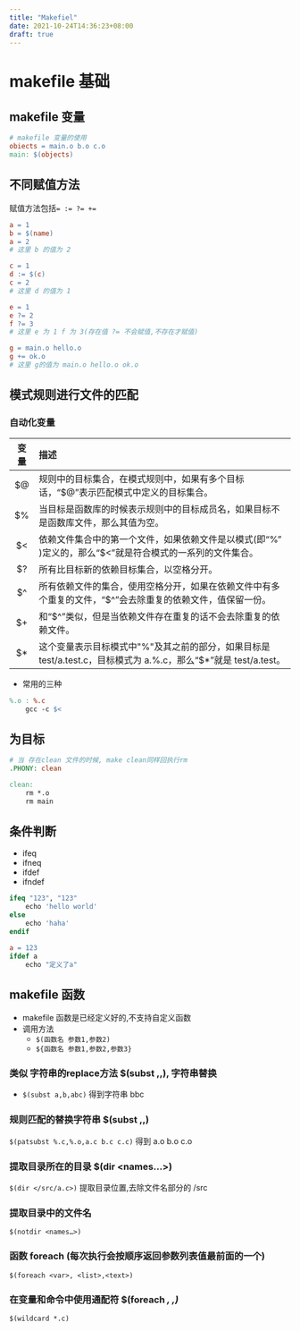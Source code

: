 ```yaml
---
title: "Makefiel"
date: 2021-10-24T14:36:23+08:00
draft: true
---
```


# makefile 基础

## makefile 变量
~~~makefile
# makefile 变量的使用
obiects = main.o b.o c.o
main: $(objects)
~~~

## 不同赋值方法
赋值方法包括`= := ?= +=`
~~~makefile
a = 1
b = $(name)
a = 2
# 这里 b 的值为 2

c = 1
d := $(c)
c = 2
# 这里 d 的值为 1

e = 1
e ?= 2
f ?= 3
# 这里 e 为 1 f 为 3(存在值 ?= 不会赋值,不存在才赋值)

g = main.o hello.o
g += ok.o
# 这里 g的值为 main.o hello.o ok.o
~~~
## 模式规则进行文件的匹配
### 自动化变量
|变量|描述|
|:-:|:-|
|$@|规则中的目标集合，在模式规则中，如果有多个目标话，“$@”表示匹配模式中定义的目标集合。|
|$%|当目标是函数库的时候表示规则中的目标成员名，如果目标不是函数库文件，那么其值为空。|
|$<|依赖文件集合中的第一个文件，如果依赖文件是以模式(即“%” )定义的，那么“$<”就是符合模式的一系列的文件集合。|
|$?| 所有比目标新的依赖目标集合，以空格分开。|
|$^|所有依赖文件的集合，使用空格分开，如果在依赖文件中有多个重复的文件，“$^”会去除重复的依赖文件，值保留一份。|
|$+| 和“$^”类似，但是当依赖文件存在重复的话不会去除重复的依赖文件。|
|$*|这个变量表示目标模式中"%"及其之前的部分，如果目标是 test/a.test.c，目标模式为 a.%.c，那么“$*”就是 test/a.test。|
- 常用的三种
~~~ makefile
%.o : %.c
    gcc -c $<
~~~

## 为目标
~~~ makefile
# 当 存在clean 文件的时候, make clean同样回执行rm
.PHONY: clean

clean:
    rm *.o
    rm main
~~~
## 条件判断
- ifeq
- ifneq
- ifdef
- ifndef
~~~makefile
ifeq "123", "123"
    echo 'hello world'
else
    echo 'haha'
endif

a = 123
ifdef a
    echo "定义了a"
~~~

## makefile 函数
- makefile 函数是已经定义好的,不支持自定义函数
- 调用方法
    - `$(函数名 参数1,参数2)`
    - `${函数名 参数1,参数2,参数3}`
### 类似 字符串的replace方法 $(subst <from>,<to>,<text>), 字符串替换
- `$(subst a,b,abc)` 得到字符串 bbc
### 规则匹配的替换字符串 $(subst <from>,<to>,<text>)
`$(patsubst %.c,%.o,a.c b.c c.c)` 得到  a.o b.o c.o
### 提取目录所在的目录 $(dir <names…>)
`$(dir </src/a.c>)` 提取目录位置,去除文件名部分的 /src
### 提取目录中的文件名
`$(notdir <names…>)`
### 函数 foreach (每次执行会按顺序返回参数列表值最前面的一个)
`$(foreach <var>, <list>,<text>)`
### 在变量和命令中使用通配符 $(foreach <var>, <list>,<text>)
`$(wildcard *.c)`